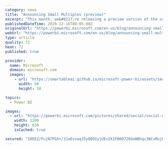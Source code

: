 ```yaml
---
category: news
title: "Announcing Small Multiples (preview)"
excerpt: "This month, we&#8217;re releasing a preview version of the small multiples feature! In this blog post, we&#8217;ll be going over how to create and interact with small multiples now, its current limitations, and what our plans are for the feature moving forward. At the end, we will also include ways for"
publishedDateTime: 2020-12-16T08:05:00Z
originalUrl: "https://powerbi.microsoft.com/en-us/blog/announcing-small-multiples-public-preview/"
webUrl: "https://powerbi.microsoft.com/en-us/blog/announcing-small-multiples-public-preview/"
type: article
quality: 72
heat: 72
published: true

provider:
  name: Microsoft
  domain: microsoft.com
  images:
    - url: "https://smartableai.github.io/microsoft-power-bi/assets/images/organizations/microsoft.com-50x50.jpg"
      width: 50
      height: 50

topics:
  - Power BI

images:
  - url: "https://powerbi.microsoft.com/pictures/shared/social/social-default-image.png"
    width: 1200
    height: 630
    isCached: true

secured: "I0EEZ/FujN7PGX+/3JaEvsaqJ5yQQ9IyjUEv2kIFB6O726GoWBhqc3BCvMujDCzf+SiJXRQMs/x/RvAqD33iXvDiNTNL9it/BMB8diaKlXR/xc0VXp69k5vOogoAIuW+l8tH13w/pHmnLzXEreqRDb9yIwpXIoJajjxCQbnFm/ctso6h4axLrjmVDPqf1leoflP6JTyfIprB/ZCk+lATkmjrOO2oUxVnafSPSJQL2dK5cW1HW2uMnWgREI0+/UD4kZtSb1isof94sKnG5A6EIXYWsImoduIVx+wwe1nr8TzvEZROpp99upduDS53XYan0QpeQcc6h8pVN3qe7fX3VXsh/p36oGCC9ItpsSLtZGY=;UFqGGLjMjjdKdS+OYH/UkA=="
---
```


